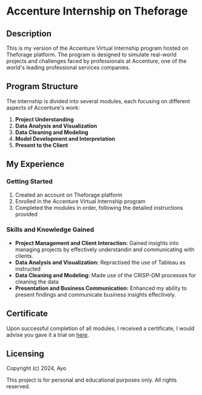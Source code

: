 # Accenture Internship on Theforage

## Description

This is my version of the Accenture Virtual Internship program hosted on Theforage platform. The program is designed to simulate real-world projects and challenges faced by professionals at Accenture, one of the world's leading professional services companies.

## Program Structure

The internship is divided into several modules, each focusing on different aspects of Accenture's work:

1. **Project Understanding**
2. **Data Analysis and Visualization**
3. **Data Cleaning and Modeling**
4. **Model Development and Interpretation**
5. **Present to the Client**

## My Experience

### Getting Started

1. Created an account on Theforage platform
2. Enrolled in the Accenture Virtual Internship program
3. Completed the modules in order, following the detailed instructions provided

### Skills and Knowledge Gained

- **Project Management and Client Interaction:** Gained insights into managing projects by effectively understandin and communicating with clients.
- **Data Analysis and Visualization:** Repractised the use of Tableau as instructed  
- **Data Cleaning and Modeling:** Made use of the CRISP-DM processes for cleaning the data
- **Presentation and Business Communication:** Enhanced my ability to present findings and communicate business insights effectively.


## Certificate

Upon successful completion of all modules, I received a certificate, I would advise you gave it a trial on [here](https://www.theforage.com/).

## Licensing 
Copyright (c) 2024, Ayo

This project is for personal and educational purposes only. All rights reserved.
